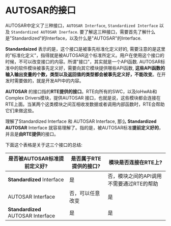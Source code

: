 # AUTOSAR的接口

AUTOSAR中定义了三种接口，`AUTOSAR Interface`, `Standardized Interface` 以及 `Standardized AUTOSAR Inerface`. 要了解这三种接口，需要首先了解什么是"Standardized"的Interface，以及什么是"AUTOSAR"的Interface.

**Standardaized** 表示的是，这个接口是被事先标准化定义好的, 需要注意的是这里的"标准化定义"，指得就是被AUTOSAR这个标准所定义。用户在使用这个接口的时候，不可以改变接口的内容。所谓"接口"，其实就是一个API函数. AUTOSAR标准中的软件模块被事先定义好，需要向其它模块提供哪些API函数, **这些API函数的输入输出变量的个数，类型以及返回值的类型都会被事先定义好，不能改变**。在开发时需要做的，就是开发API中的内容。

**AUTOSAR** 的接口指的**RTE提供的接口**。RTE向所有的SWC，以及IoHwAb和Complex Drivers模块，提供AUTOSAR 接口，也就是说，这些模块都会连接在RTE上面。当某两个这类模块之间互相收发数据或者调用内部函数时，RTE会帮助它们来做这些。

理解了Standardized Interface 和 AUTOSAR Interface, 那么 **Standardized AUTOSAR** Interface 就容易理解了。指的是，被AUTOSAR标准**提前定义好的**，并且是**由RTE提供**的接口。

下面这个表格是关于这三个接口的总结:

| 是否被AUTOSAR标准提前定义好?       | 是否属于RTE提供的接口? | 模块是否连接在RTE上?                     |
| ---------------------------------- | ---------------------- | ---------------------------------------- |
| **Standardized** Interface         | 是                     | 否，模块之间的API调用不需要通过RTE的帮助 |
| AUTOSAR Interface                  | 否，可以任意改变       | 是                                       |
| **Standardized** AUTOSAR Interface | 是                     | 是                                       |